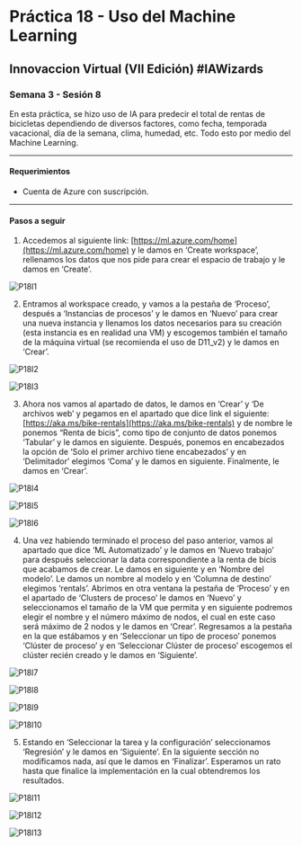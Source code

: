 # Práctica 18 - Uso del Machine Learning

## Innovaccion Virtual (VII Edición) #IAWizards

### Semana 3 - Sesión 8

En esta práctica, se hizo uso de IA para predecir el total de rentas de bicicletas dependiendo de diversos factores, como fecha, temporada vacacional, día de la semana, clima, humedad, etc. Todo esto por medio del Machine Learning.

--------------------------------------------------------

#### Requerimientos
- Cuenta de Azure con suscripción.

--------------------------------------------------------

#### Pasos a seguir

1. Accedemos al siguiente link: [https://ml.azure.com/home](https://ml.azure.com/home) y le damos en ‘Create workspace’, rellenamos los datos que nos pide para crear el espacio de trabajo y le damos en ‘Create’.

![P18I1](https://github.com/AlbertoSF99/Practica-18/blob/main/Images/Sesi%C3%B3n%207%20-%20P18%2001.PNG)

2. Entramos al workspace creado, y vamos a la pestaña de ‘Proceso’, después a ‘Instancias de procesos’ y le damos en ‘Nuevo’ para crear una nueva instancia y llenamos los datos necesarios para su creación (esta instancia es en realidad una VM) y escogemos también el tamaño de la máquina virtual (se recomienda el uso de D11_v2) y le damos en ‘Crear’.

![P18I2](https://github.com/AlbertoSF99/Practica-18/blob/main/Images/Sesi%C3%B3n%207%20-%20P18%2002.PNG)

![P18I3](https://github.com/AlbertoSF99/Practica-18/blob/main/Images/Sesi%C3%B3n%207%20-%20P18%2003.PNG)

3. Ahora nos vamos al apartado de datos, le damos en ‘Crear’ y ‘De archivos web’ y pegamos en el apartado que dice link el siguiente: [https://aka.ms/bike-rentals](https://aka.ms/bike-rentals) y de nombre le ponemos “Renta de bicis”, como tipo de conjunto de datos ponemos ‘Tabular’ y le damos en siguiente. Después, ponemos en encabezados la opción de ‘Solo el primer archivo tiene encabezados’ y en ‘Delimitador’ elegimos ‘Coma’ y le damos en siguiente. Finalmente, le damos en ‘Crear’.

![P18I4](https://github.com/AlbertoSF99/Practica-18/blob/main/Images/Sesi%C3%B3n%207%20-%20P18%2004.PNG)

![P18I5](https://github.com/AlbertoSF99/Practica-18/blob/main/Images/Sesi%C3%B3n%207%20-%20P18%2005.PNG)

![P18I6](https://github.com/AlbertoSF99/Practica-18/blob/main/Images/Sesi%C3%B3n%207%20-%20P18%2006.PNG)

4. Una vez habiendo terminado el proceso del paso anterior, vamos al apartado que dice ‘ML Automatizado’ y le damos en ‘Nuevo trabajo’ para después seleccionar la data correspondiente a la renta de bicis que acabamos de crear. Le damos en siguiente y en ‘Nombre del modelo’. Le damos un nombre al modelo y en ‘Columna de destino’ elegimos ‘rentals’. Abrimos en otra ventana la pestaña de ‘Proceso’ y en el apartado de ‘Clusters de proceso’ le damos en ‘Nuevo’ y seleccionamos el tamaño de la VM que permita y en siguiente podremos elegir el nombre y el número máximo de nodos, el cual en este caso será máximo de 2 nodos y le damos en ‘Crear’. Regresamos a la pestaña en la que estábamos y en ‘Seleccionar un tipo de proceso’ ponemos ‘Clúster de proceso’ y en ‘Seleccionar Clúster de proceso’ escogemos el clúster recién creado y le damos en ‘Siguiente’.

![P18I7](https://github.com/AlbertoSF99/Practica-18/blob/main/Images/Sesi%C3%B3n%207%20-%20P18%2007.PNG)

![P18I8](https://github.com/AlbertoSF99/Practica-18/blob/main/Images/Sesi%C3%B3n%207%20-%20P18%2008.PNG)

![P18I9](https://github.com/AlbertoSF99/Practica-18/blob/main/Images/Sesi%C3%B3n%207%20-%20P18%2009.PNG)

![P18I10](https://github.com/AlbertoSF99/Practica-18/blob/main/Images/Sesi%C3%B3n%207%20-%20P18%2010.PNG)

5. Estando en ‘Seleccionar la tarea y la configuración’ seleccionamos ‘Regresión’ y le damos en ‘Siguiente’. En la siguiente sección no modificamos nada, así que le damos en ‘Finalizar’. Esperamos un rato hasta que finalice la implementación en la cual obtendremos los resultados.

![P18I11](https://github.com/AlbertoSF99/Practica-18/blob/main/Images/Sesi%C3%B3n%207%20-%20P18%2011.PNG)

![P18I12](https://github.com/AlbertoSF99/Practica-18/blob/main/Images/Sesi%C3%B3n%207%20-%20P18%2012.PNG)

![P18I13](https://github.com/AlbertoSF99/Practica-18/blob/main/Images/Sesi%C3%B3n%207%20-%20P18%2013.PNG)
